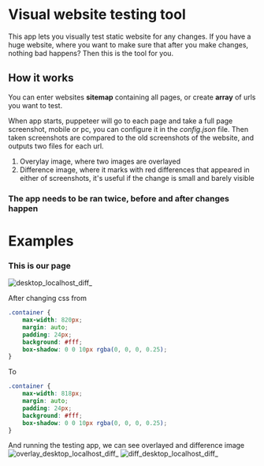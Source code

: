 # Visual website testing tool
This app lets you visually test static website for any changes. If you have a huge website, where you want to make sure that after you make changes, nothing bad happens? Then this is the tool for you.

## How it works
You can enter websites **sitemap** containing all pages, or create **array** of urls you want to test.

When app starts, puppeteer will go to each page and take a full page screenshot, mobile or pc, you can configure it in the _config.json_ file. Then taken screenshots are compared to the old screenshots of the website, and outputs two files for each url. 
1. Overylay image, where two images are overlayed
2. Difference image, where it marks with red differences that appeared in either of screenshots, it's useful if the change is small and barely visible

### The app needs to be ran twice, before and after changes happen

# Examples
### This is our page
![desktop_localhost_diff_](https://github.com/user-attachments/assets/ad5888e9-0cab-4834-8d2d-d434a1492474)

After changing css from
```css
.container {
    max-width: 820px;
    margin: auto;
    padding: 24px;
    background: #fff;
    box-shadow: 0 0 10px rgba(0, 0, 0, 0.25);
}
```

To
```css
.container {
    max-width: 818px;
    margin: auto;
    padding: 24px;
    background: #fff;
    box-shadow: 0 0 10px rgba(0, 0, 0, 0.25);
}
```

And running the testing app, we can see overlayed and difference image
![overlay_desktop_localhost_diff_](https://github.com/user-attachments/assets/1f0d1c5a-57bc-4e1a-b9c3-205b04d9024f)
![diff_desktop_localhost_diff_](https://github.com/user-attachments/assets/8a8ce4c4-9603-4557-97d5-07aeec27e78c)
